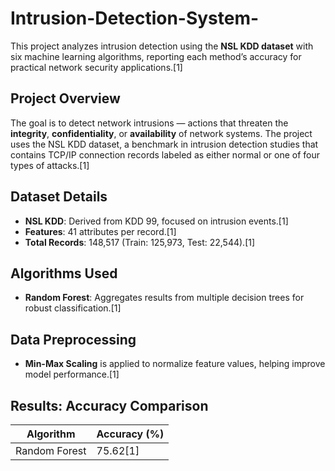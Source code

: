 # Intrusion-Detection-System-
This project analyzes intrusion detection using the **NSL KDD dataset** with six machine learning algorithms, reporting each method’s accuracy for practical network security applications.[1]

## Project Overview
The goal is to detect network intrusions — actions that threaten the **integrity**, **confidentiality**, or **availability** of network systems. The project uses the NSL KDD dataset, a benchmark in intrusion detection studies that contains TCP/IP connection records labeled as either normal or one of four types of attacks.[1]

## Dataset Details
- **NSL KDD**: Derived from KDD 99, focused on intrusion events.[1]
- **Features**: 41 attributes per record.[1]
- **Total Records**: 148,517 (Train: 125,973, Test: 22,544).[1]

## Algorithms Used
- **Random Forest**: Aggregates results from multiple decision trees for robust classification.[1]


## Data Preprocessing
- **Min-Max Scaling** is applied to normalize feature values, helping improve model performance.[1]

## Results: Accuracy Comparison

| Algorithm                   | Accuracy (%)      |
|-----------------------------|------------------|
| Random Forest               | 75.62[1]      |
